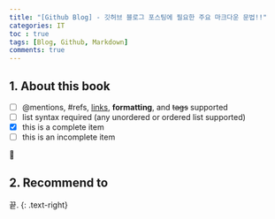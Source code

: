 ```yaml
---
title: "[Github Blog] - 깃허브 블로그 포스팅에 필요한 주요 마크다운 문법!!"
categories: IT
toc : true
tags: [Blog, Github, Markdown]
comments: true
---
```


## 1. About this book
- [ ] @mentions, #refs, [links](), **formatting**, and <del>tags</del> supported
- [ ] list syntax required (any unordered or ordered list supported)
- [x] this is a complete item
- [ ] this is an incomplete item

:grapes:

## 2. Recommend to

끝.
{: .text-right}